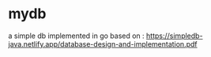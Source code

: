 # mydb
a simple db implemented in go based on : https://simpledb-java.netlify.app/database-design-and-implementation.pdf
